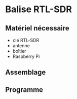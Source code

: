 # Balise RTL-SDR

## Matériel nécessaire

- clé RTL-SDR
- antenne
- boîtier
- Raspberry Pi 


## Assemblage


## Programme

